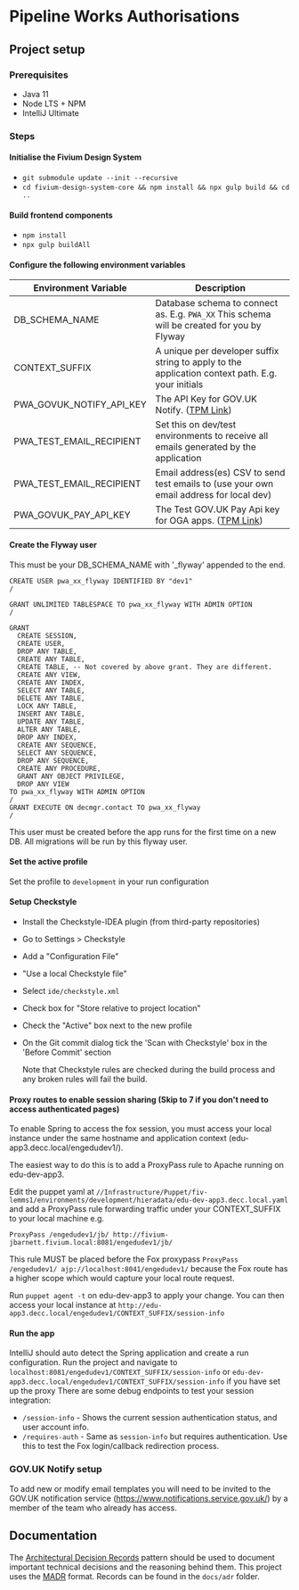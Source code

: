 # Pipeline Works Authorisations

## Project setup

### Prerequisites
* Java 11
* Node LTS + NPM
* IntelliJ Ultimate

### Steps

#### Initialise the Fivium Design System
* `git submodule update --init --recursive`    
* `cd fivium-design-system-core && npm install && npx gulp build && cd ..`

#### Build frontend components
* `npm install`
* `npx gulp buildAll`

#### Configure the following environment variables


| Environment Variable | Description |
| -------------------- |-------------|
| DB_SCHEMA_NAME | Database schema to connect as. E.g. `PWA_XX` This schema will be created for you by Flyway|
| CONTEXT_SUFFIX | A unique per developer suffix string to apply to the application context path. E.g. your initials |
| PWA_GOVUK_NOTIFY_API_KEY | The API Key for GOV.UK Notify. ([TPM Link](https://tpm.fivium.local/index.php/pwd/view/1384)) |
| PWA_TEST_EMAIL_RECIPIENT | Set this on dev/test environments to receive all emails generated by the application |
| PWA_TEST_EMAIL_RECIPIENT | Email address(es) CSV to send test emails to (use your own email address for local dev) |
| PWA_GOVUK_PAY_API_KEY | The Test GOV.UK Pay Api key for OGA apps. ([TPM Link](https://tpm.fivium.local/index.php/pwd/view/1535))  |

#### Create the Flyway user

This must be your DB_SCHEMA_NAME with '_flyway' appended to the end.

```oraclesqlplus
CREATE USER pwa_xx_flyway IDENTIFIED BY "dev1"
/

GRANT UNLIMITED TABLESPACE TO pwa_xx_flyway WITH ADMIN OPTION
/

GRANT
  CREATE SESSION, 
  CREATE USER,
  DROP ANY TABLE,
  CREATE ANY TABLE,
  CREATE TABLE, -- Not covered by above grant. They are different.
  CREATE ANY VIEW,
  CREATE ANY INDEX, 
  SELECT ANY TABLE,
  DELETE ANY TABLE,
  LOCK ANY TABLE,
  INSERT ANY TABLE, 
  UPDATE ANY TABLE,
  ALTER ANY TABLE,
  DROP ANY INDEX,
  CREATE ANY SEQUENCE,
  SELECT ANY SEQUENCE,
  DROP ANY SEQUENCE,
  CREATE ANY PROCEDURE,
  GRANT ANY OBJECT PRIVILEGE,
  DROP ANY VIEW
TO pwa_xx_flyway WITH ADMIN OPTION
/
GRANT EXECUTE ON decmgr.contact TO pwa_xx_flyway
/
```
This user must be created before the app runs for the first time on a new DB. All migrations will be run by this flyway user.

#### Set the active profile
Set the profile to `development` in your run configuration

#### Setup Checkstyle
* Install the Checkstyle-IDEA plugin (from third-party repositories)
* Go to Settings > Checkstyle
* Add a "Configuration File"
* "Use a local Checkstyle file"
* Select `ide/checkstyle.xml`
* Check box for "Store relative to project location" 
* Check the "Active" box next to the new profile
* On the Git commit dialog tick the 'Scan with Checkstyle' box in the 'Before Commit' section
  
  Note that Checkstyle rules are checked during the build process and any broken rules will fail the build.
    
#### Proxy routes to enable session sharing (Skip to 7 if you don't need to access authenticated pages)

To enable Spring to access the fox session, you must access your local instance under the same hostname and application context (edu-app3.decc.local/engedudev1/).

The easiest way to do this is to add a ProxyPass rule to Apache running on edu-dev-app3.
 
Edit the puppet yaml at `//Infrastructure/Puppet/fiv-lemms1/environments/development/hieradata/edu-dev-app3.decc.local.yaml` and add a ProxyPass rule forwarding traffic under your CONTEXT_SUFFIX to your local machine e.g.

`ProxyPass /engedudev1/jb/ http://fivium-jbarnett.fivium.local:8081/engedudev1/jb/`

This rule MUST be placed before the Fox proxypass `ProxyPass /engedudev1/ ajp://localhost:8041/engedudev1/`  because the Fox route has a higher scope which
would capture your local route request.

Run `puppet agent -t` on  edu-dev-app3 to apply your change. You can then access your local instance at `http://edu-app3.decc.local/engedudev1/CONTEXT_SUFFIX/session-info`

#### Run the app
IntelliJ should auto detect the Spring application and create a run configuration.
Run the project and navigate to `localhost:8081/engedudev1/CONTEXT_SUFFIX/session-info` or `edu-dev-app3.decc.local/engedudev1/CONTEXT_SUFFIX/session-info` if you have set up the proxy
There are some debug endpoints to test your session integration:

* `/session-info` - Shows the current session authentication status, and user account info.
* `/requires-auth` - Same as `session-info` but requires authentication. Use this to test the Fox login/callback redirection process.

### GOV.UK Notify setup
To add new or modify email templates you will need to be invited to the GOV.UK notification service (https://www.notifications.service.gov.uk/) by a member of the team who already has access.

## Documentation

The [Architectural Decision Records](https://adr.github.io/) pattern should be used to document important technical decisions and the reasoning behind them. This project uses the [MADR](https://adr.github.io/madr/) format. Records can be found in the `docs/adr` folder.   